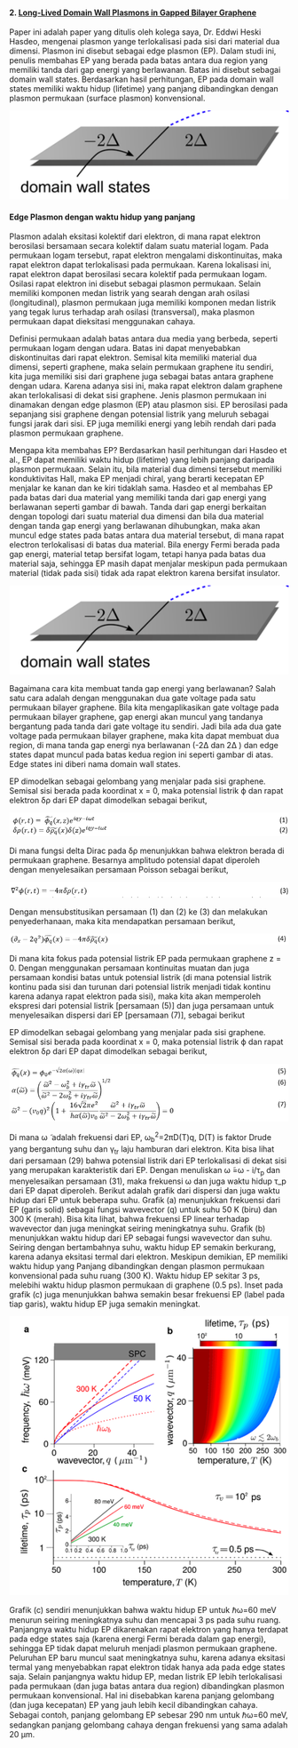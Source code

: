 
#### 2. [Long-Lived Domain Wall Plasmons in Gapped Bilayer Graphene](https://pubs.acs.org/doi/10.1021/acs.nanolett.7b02584) 

Paper ini adalah paper yang ditulis oleh kolega saya, Dr. Eddwi Heski Hasdeo, mengenai plasmon yange terlokalisasi pada sisi dari material dua dimensi. Plasmon ini disebut sebagai edge plasmon (EP). Dalam studi ini, penulis membahas EP yang berada pada batas antara dua region yang memiliki tanda dari gap energi yang berlawanan. Batas ini disebut sebagai domain wall states. Berdasarkan hasil perhitungan, EP pada domain wall states memiliki waktu hidup (lifetime) yang panjang dibandingkan dengan plasmon permukaan (surface plasmon) konvensional.

![dws](dws.png)

#### Edge Plasmon dengan waktu hidup yang panjang

Plasmon adalah eksitasi kolektif dari elektron, di mana rapat elektron berosilasi bersamaan secara kolektif dalam suatu material logam. Pada permukaan logam tersebut, rapat elektron mengalami diskontinuitas, maka rapat elektron dapat terlokalisasi pada permukaan. Karena lokalisasi ini, rapat elektron dapat berosilasi secara kolektif pada permukaan logam. Osilasi rapat elektron ini disebut sebagai plasmon permukaan. Selain memiliki komponen medan listrik yang searah dengan arah osilasi (longitudinal), plasmon permukaan juga memiliki komponen medan listrik yang tegak lurus terhadap arah osilasi (transversal), maka plasmon permukaan dapat dieksitasi menggunakan cahaya. 

Definisi permukaan adalah batas antara dua media yang berbeda, seperti permukaan logam dengan udara. Batas ini dapat menyebabkan diskontinuitas dari rapat elektron. Semisal kita memiliki material dua dimensi, seperti graphene, maka selain permukaan graphene itu sendiri, kita juga memiliki sisi dari graphene juga sebagai batas antara graphene dengan udara. Karena adanya sisi ini, maka rapat elektron dalam graphene akan terlokalisasi di dekat sisi graphene. Jenis plasmon permukaan ini dinamakan dengan edge plasmon (EP) atau plasmon sisi. EP berosilasi pada sepanjang sisi graphene dengan potensial listrik yang meluruh sebagai fungsi jarak dari sisi. EP juga memiliki energi yang lebih rendah dari pada plasmon permukaan graphene. 

Mengapa kita membahas EP? Berdasarkan hasil perhitungan dari Hasdeo et al., EP dapat memiliki waktu hidup (lifetime) yang lebih panjang daripada plasmon permukaan. Selain itu, bila material dua dimensi tersebut memiliki konduktivitas Hall, maka EP menjadi chiral, yang berarti kecepatan EP menjalar ke kanan dan ke kiri tidaklah sama. Hasdeo et al membahas EP pada batas dari  dua material yang memiliki tanda dari gap energi yang berlawanan seperti gambar di bawah. Tanda dari gap energi berkaitan dengan topologi dari suatu material dua dimensi dan bila dua material dengan tanda gap energi yang berlawanan dihubungkan, maka akan muncul edge states pada batas  antara dua material tersebut, di mana rapat electron terlokalisasi di batas dua material. Bila energy Fermi berada pada gap energi, material tetap bersifat logam, tetapi hanya pada batas dua material saja, sehingga EP masih dapat menjalar meskipun pada permukaan material (tidak pada sisi) tidak ada rapat elektron karena bersifat insulator. 

![dws](dws.png)

Bagaimana cara kita membuat tanda gap energi yang berlawanan? Salah satu cara adalah dengan menggunakan dua gate voltage pada satu permukaan bilayer graphene. Bila kita mengaplikasikan gate voltage pada permukaan bilayer graphene, gap energi akan muncul yang tandanya bergantung pada tanda dari gate voltage itu sendiri. Jadi bila ada dua gate voltage pada permukaan bilayer graphene, maka kita dapat membuat dua region, di mana tanda gap energi nya berlawanan (-2Δ dan 2Δ ) dan edge states dapat muncul pada batas kedua region ini seperti gambar di atas. Edge states ini diberi nama domain wall states.

EP dimodelkan sebagai gelombang yang menjalar pada sisi graphene. Semisal sisi berada pada koordinat x = 0, maka potensial listrik ϕ  dan rapat elektron δρ dari EP dapat dimodelkan sebagai berikut,

![1-2-2](1-2-2.PNG)

Di mana fungsi delta Dirac pada δρ menunjukkan bahwa elektron berada di permukaan graphene. Besarnya amplitudo potensial dapat diperoleh dengan menyelesaikan persamaan Poisson sebagai berikut,

![3](3-2.PNG)

Dengan mensubstitusikan persamaan (1) dan (2) ke (3) dan melakukan penyederhanaan, maka kita mendapatkan persamaan berikut,

![4](4-2.PNG)

Di mana kita fokus pada potensial listrik EP pada permukaan graphene z = 0. Dengan menggunakan persamaan kontinuitas muatan dan juga persamaan kondisi batas untuk potensial listrik (di mana potensial listrik kontinu pada sisi dan turunan dari potensial listrik menjadi tidak kontinu karena adanya rapat elektron pada sisi), maka kita akan memperoleh ekspresi dari potensial listrik [persamaan (5)] dan juga persamaan untuk menyelesaikan dispersi dari EP [persamaan (7)], sebagai berikut

EP dimodelkan sebagai gelombang yang menjalar pada sisi graphene. Semisal sisi berada pada koordinat x = 0, maka potensial listrik ϕ  dan rapat elektron δρ dari EP dapat dimodelkan sebagai berikut,

![5-7](5-7-2.PNG)

Di mana ω ̃  adalah frekuensi dari EP,  ω<sub>b</sub><sup>2</sup>=2πD(T)q, D(T) is faktor Drude yang bergantung suhu  dan γ<sub>tr</sub> laju hamburan dari elektron. Kita bisa lihat dari persamaan (29) bahwa potensial listrik dari EP terlokalisasi di dekat sisi yang merupakan karakteristik dari EP.  Dengan menuliskan ω ̃=ω - i/τ<sub>p</sub> dan menyelesaikan persamaan (31), maka frekuensi ω  dan juga waktu hidup τ_p dari EP dapat diperoleh.  Berikut adalah grafik dari dispersi dan juga waktu hidup dari EP untuk beberapa suhu.  Grafik (a) menunjukkan frekuensi dari EP (garis solid) sebagai fungsi wavevector (q) untuk suhu 50 K (biru) dan 300 K (merah). Bisa kita lihat, bahwa frekuensi EP linear terhadap wavevector dan juga meningkat seiring meningkatnya suhu. Grafik (b) menunjukkan waktu hidup dari EP sebagai fungsi wavevector dan suhu. Seiring dengan bertambahnya suhu, waktu hidup EP semakin berkurang, karena adanya eksitasi termal dari elektron. Meskipun demikian, EP memiliki waktu hidup yang Panjang dibandingkan dengan plasmon permukaan  konvensional pada suhu ruang (300 K). Waktu hidup EP sekitar 3 ps, melebihi waktu hidup plasmon permukaan di graphene (0.5 ps). Inset pada grafik (c) juga menunjukkan bahwa semakin besar frekuensi EP (label pada tiap garis), waktu hidup EP juga semakin meningkat. 

![lf](lf.png)

Grafik (c) sendiri menunjukkan bahwa waktu hidup EP untuk ℏω=60 meV menurun seiring meningkatnya suhu dan mencapai 3 ps pada suhu ruang. Panjangnya waktu hidup EP dikarenakan rapat elektron yang hanya terdapat pada edge states saja (karena  energi Fermi berada dalam gap energi), sehingga EP tidak dapat meluruh menjadi plasmon permukaan graphene. Peluruhan EP baru muncul saat meningkatnya suhu, karena adanya eksitasi termal yang menyebabkan rapat elektron tidak hanya ada pada edge states saja. Selain panjangnya waktu hidup EP, medan listrik EP lebih terlokalisasi pada permukaan (dan juga batas antara dua region) dibandingkan plasmon permukaan konvensional. Hal ini disebabkan karena panjang gelombang (dan juga kecepatan) EP yang jauh lebih kecil dibandingkan cahaya. Sebagai contoh, panjang gelombang EP sebesar 290 nm untuk ℏω=60 meV, sedangkan panjang gelombang cahaya dengan frekuensi yang sama adalah 20 μm.


